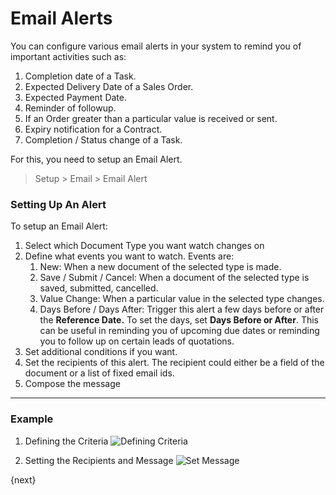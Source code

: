 # Email Alerts

You can configure various email alerts in your system to remind you of important activities such as:

1. Completion date of a Task.
1. Expected Delivery Date of a Sales Order.
1. Expected Payment Date.
1. Reminder of followup.
1. If an Order greater than a particular value is received or sent.
1. Expiry notification for a Contract.
1. Completion / Status change of a Task.

For this, you need to setup an Email Alert.

> Setup > Email > Email Alert

### Setting Up An Alert

To setup an Email Alert:

1. Select which Document Type you want watch changes on
1. Define what events you want to watch. Events are:
	1. New: When a new document of the selected type is made.
	2. Save / Submit / Cancel: When a document of the selected type is saved, submitted, cancelled.
	3. Value Change: When a particular value in the selected type changes.
	4. Days Before / Days After: Trigger this alert a few days before or after the **Reference Date.** To set the days, set **Days Before or After**. This can be useful in reminding you of upcoming due dates or reminding you to follow up on certain leads of quotations.
1. Set additional conditions if you want.
1. Set the recipients of this alert. The recipient could either be a field of the document or a list of fixed email ids.
1. Compose the message

---

### Example

1. Defining the Criteria
    <img class="screenshot" alt="Defining Criteria" src="/assets/manual_erpnext_com/img/setup/email/email-alert-1.png">

1. Setting the Recipients and Message
    <img class="screenshot" alt="Set Message" src="/assets/manual_erpnext_com/img/setup/email/email-alert-2.png">

{next}
